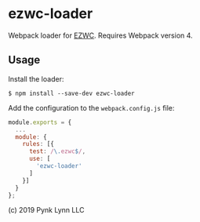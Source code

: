 # ezwc-loader

Webpack loader for [EZWC](https://github.com/pynklynn/ezwc). Requires Webpack version 4.

## Usage

Install the loader:

```shell
$ npm install --save-dev ezwc-loader
```

Add the configuration to the `webpack.config.js` file:

```js
module.exports = {
  ...
  module: {
    rules: [{
      test: /\.ezwc$/,
      use: [
        'ezwc-loader'
      ]
    }]
  }
};
```

(c) 2019 Pynk Lynn LLC
